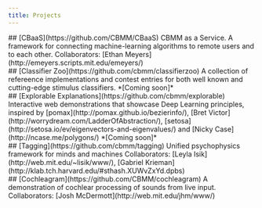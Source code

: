 ```yaml
---
title: Projects
---
```



<div class="plaque">
## [CBaaS](https://github.com/CBMM/CBaaS)
CBMM as a Service. A framework for connecting machine-learning algorithms to remote users and to each other.
Collaborators: [Ethan Meyers](http://emeyers.scripts.mit.edu/emeyers/)
</div>

<div class="plaque">
## [Classifier Zoo](https://github.com/cbmm/classifierzoo)
A collection of refereence implementations and contest entries for both well known and cutting-edge stimulus classifiers.
 *[Coming soon]* <!-- [Read more >>](https://github.com/cbmm/classifierzoo) -->
</div>

<div class="plaque">
## [Explorable Explanations](https://github.com/cbmm/explorable)
Interactive web demonstrations that showcase Deep Learning principles, inspired by [pomax](http://pomax.github.io/bezierinfo/), [Bret Victor](http://worrydream.com/LadderOfAbstraction/), [setosa](http://setosa.io/ev/eigenvectors-and-eigenvalues/) and [Nicky Case](http://ncase.me/polygons/) *[Coming soon]*<!-- [Read more >>](https://github.com/cbmm/explorable) -->
</div>

<div class="plaque">
## [Tagging](https://github.com/cbmm/tagging)
Unified psychophysics framework for minds and machines
Collaborators: [Leyla Isik](http://web.mit.edu/~lisik/www/), [Gabriel Krieman](http://klab.tch.harvard.edu/#sthash.XUWvZxYd.dpbs)
</div>

<div class="plaque">
## [Cochleagram](https://github.com/CBMM/cochleagram)
A demonstration of cochlear processing of sounds from live input.
Collaborators: [Josh McDermott](http://web.mit.edu/jhm/www/)
</div>
